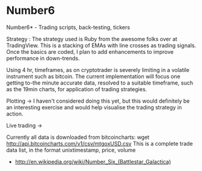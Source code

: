 Number6
=======

Number6* - Trading scripts, back-testing, tickers

Strategy : The strategy used is Ruby from the awesome folks over at TradingView. This is a stacking of
EMAs with line crosses as trading signals. Once the basics are coded, I plan to add enhancements to improve
performance in down-trends.

Using 4 hr, timeframes, as on cryptotrader is severely limiting in a volatile instrument such as bitcoin.
The current implementation will focus one getting to-the minute accurate data, resolved to a suitable
timeframe, such as the 19min charts, for application of trading strategies.

Plotting -> I haven't considered doing this yet, but this would definitely be an interesting exercise
and would help visualise the trading strategy in action.

Live trading -> 


Currently all data is downloaded from bitcoincharts:
wget http://api.bitcoincharts.com/v1/csv/mtgoxUSD.csv
This is a complete trade data list, in the format unixtimestamp, price, volume


* http://en.wikipedia.org/wiki/Number_Six_(Battlestar_Galactica)